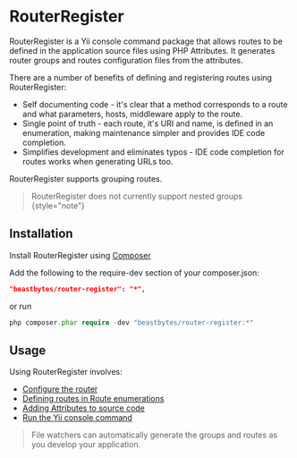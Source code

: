 # RouterRegister

RouterRegister is a Yii console command package that allows routes to be defined in the application
source files using PHP Attributes. It generates router groups and routes configuration files from the attributes.

There are a number of benefits of defining and registering routes using RouterRegister:

* Self documenting code - it's clear that a method corresponds to a route and what parameters, hosts, middleware apply
to the route.
* Single point of truth - each route, it's URI and name, is defined in an enumeration, making maintenance simpler and 
provides IDE code completion.
* Simplifies development and eliminates typos - IDE code completion for routes works when generating URLs too.

RouterRegister supports grouping routes.

> RouterRegister does not currently support nested groups
{style="note"}

## Installation

Install RouterRegister using [Composer](https://getcomposer.org/)

Add the following to the require-dev section of your composer.json:

```json
"beastbytes/router-register": "*",
```

or run

```PHP
php composer.phar require -dev "beastbytes/router-register:*"
```

## Usage
Using RouterRegister involves:
* [Configure the router](Yii-Router-Configuration.md)
* [Defining routes in Route enumerations](Route-Enumeration.md)
* [Adding Attributes to source code](Assigning-Routes-in-the-Controller.md)
* [Run the Yii console command](Yii-Console-router-register-Command.md)

> File watchers can automatically generate the groups and routes as you develop your application.
